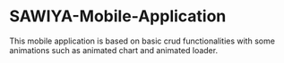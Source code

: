 # SAWIYA-Mobile-Application
This mobile application is based on basic crud functionalities  with some animations such as animated chart and animated loader. 
